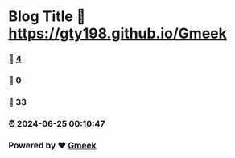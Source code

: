 # Blog Title :link: https://gty198.github.io/Gmeek 
### :page_facing_up: [4](https://gty198.github.io/Gmeek/tag.html) 
### :speech_balloon: 0 
### :hibiscus: 33 
### :alarm_clock: 2024-06-25 00:10:47 
### Powered by :heart: [Gmeek](https://github.com/Meekdai/Gmeek)
